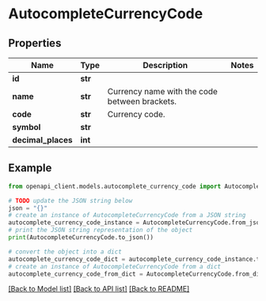 # AutocompleteCurrencyCode


## Properties

Name | Type | Description | Notes
------------ | ------------- | ------------- | -------------
**id** | **str** |  | 
**name** | **str** | Currency name with the code between brackets. | 
**code** | **str** | Currency code. | 
**symbol** | **str** |  | 
**decimal_places** | **int** |  | 

## Example

```python
from openapi_client.models.autocomplete_currency_code import AutocompleteCurrencyCode

# TODO update the JSON string below
json = "{}"
# create an instance of AutocompleteCurrencyCode from a JSON string
autocomplete_currency_code_instance = AutocompleteCurrencyCode.from_json(json)
# print the JSON string representation of the object
print(AutocompleteCurrencyCode.to_json())

# convert the object into a dict
autocomplete_currency_code_dict = autocomplete_currency_code_instance.to_dict()
# create an instance of AutocompleteCurrencyCode from a dict
autocomplete_currency_code_from_dict = AutocompleteCurrencyCode.from_dict(autocomplete_currency_code_dict)
```
[[Back to Model list]](../README.md#documentation-for-models) [[Back to API list]](../README.md#documentation-for-api-endpoints) [[Back to README]](../README.md)


